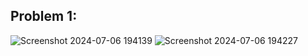 ## Problem 1:
![Screenshot 2024-07-06 194139](https://github.com/Dhanashreemullaithasan/to-do-list/assets/94165415/e32cb962-45ea-4419-9147-99b98b448185)
![Screenshot 2024-07-06 194227](https://github.com/Dhanashreemullaithasan/to-do-list/assets/94165415/e2aed67c-7e0f-4e08-8b8a-6fb3c5f5dde4)
